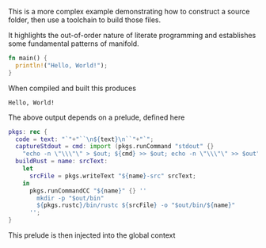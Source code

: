 This is a more complex example demonstrating how to construct a source folder, then use a toolchain to build those files.

It highlights the out-of-order nature of literate programming and establishes some fundamental patterns of manifold.

```rust
fn main() {
  println!("Hello, World!");
}
```
<let demoRust='buildRust "hello" prev.rust' />

When compiled and built this produces

<io println='code (captureStdout "${final.demoRust}/bin/hello")' /><!-- io -->
```
Hello, World!

```
<!-- /io -->

The above output depends on a prelude, defined here

```nix
pkgs: rec {
  code = text: "`"+"``\n${text}\n``"+"`";
  captureStdout = cmd: import (pkgs.runCommand "stdout" {}
    "echo -n \"\\\"\" > $out; ${cmd} >> $out; echo -n \"\\\"\" >> $out");
  buildRust = name: srcText:
    let
      srcFile = pkgs.writeText "${name}-src" srcText;
    in
      pkgs.runCommandCC "${name}" {} ''
        mkdir -p "$out/bin"
        ${pkgs.rustc}/bin/rustc ${srcFile} -o "$out/bin/${name}"
      '';
}
```

This prelude is then injected into the global context

<with
  pkgs='import <nixpkgs> {}'
  prelude='import (pkgs.writeText "helloRustPrelude" prev.nix) pkgs'
  captureStdout='prelude.captureStdout'
  buildRust='prelude.buildRust'
  code='prelude.code'
/>
